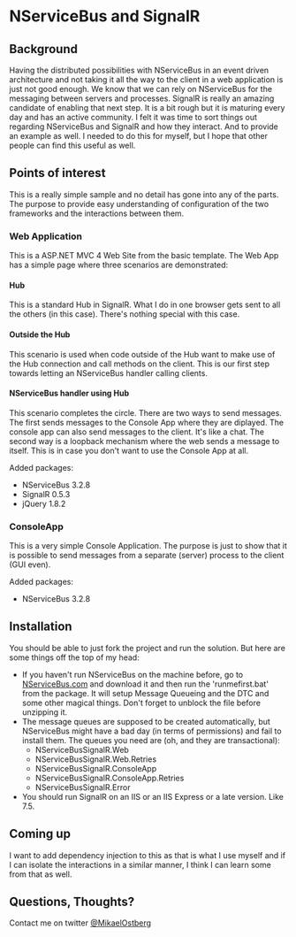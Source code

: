 NServiceBus and SignalR
======================================================================
## Background
Having the distributed possibilities with NServiceBus in an event driven architecture and not taking it all the way to the client in a web application is just not good enough. We know that we can rely on NServiceBus for the messaging between servers and processes. SignalR is really an amazing candidate of enabling that next step. It is a bit rough but it is maturing every day and has an active community. I felt it was time to sort things out regarding NServiceBus and SignalR and how they interact. And to provide an example as well. I needed to do this for myself, but I hope that other people can find this useful as well.

## Points of interest
This is a really simple sample and no detail has gone into any of the parts. The purpose to provide easy understanding of configuration of the two frameworks and the interactions between them.

### Web Application
This is a ASP.NET MVC 4 Web Site from the basic template. The Web App has a simple page where three scenarios are demonstrated:
#### Hub
This is a standard Hub in SignalR. What I do in one browser gets sent to all the others (in this case). There's nothing special with this case.
#### Outside the Hub
This scenario is used when code outside of the Hub want to make use of the Hub connection and call methods on the client. This is our first step towards letting an NServiceBus handler calling clients.
#### NServiceBus handler using Hub
This scenario completes the circle. There are two ways to send messages. The first sends messages to the Console App where they are diplayed. The console app can also send messages to the client. It's like a chat. The second way is a loopback mechanism where the web sends a message to itself. This is in case you don't want to use the Console App at all.

Added packages:
* NServiceBus 3.2.8
* SignalR 0.5.3
* jQuery 1.8.2

### ConsoleApp
This is a very simple Console Application. The purpose is just to show that it is possible to send messages from a separate (server) process  to the client (GUI even).

Added packages:
* NServiceBus 3.2.8
	
## Installation

You should be able to just fork the project and run the solution. But here are some things off the top of my head:
* If you haven't run NServiceBus on the machine before, go to [NServiceBus.com](http://nservicebus.com/Downloads.aspx) and download it and then run the 'runmefirst.bat' from the package. It will setup Message Queueing and the DTC and some other magical things. Don't forget to unblock the file before unzipping it.
* The message queues are supposed to be created automatically, but NServiceBus might have a bad day (in terms of permissions) and fail to install them. The queues you need are (oh, and they are transactional):
    - NServiceBusSignalR.Web
    - NServiceBusSignalR.Web.Retries
    - NServiceBusSignalR.ConsoleApp
    - NServiceBusSignalR.ConsoleApp.Retries
    - NServiceBusSignalR.Error
* You should run SignalR on an IIS or an IIS Express or a late version. Like 7.5. 
	
## Coming up
I want to add dependency injection to this as that is what I use myself and if I can isolate the interactions in a similar manner, I think I can learn some from that as well. 

## Questions, Thoughts?
Contact me on twitter [@MikaelOstberg](https://twitter.com/mikaelostberg)
		